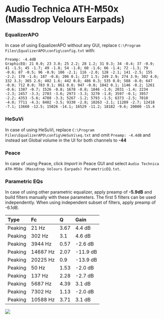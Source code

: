 # Audio Technica ATH-M50x (Massdrop Velours Earpads)

### EqualizerAPO
In case of using EqualizerAPO without any GUI, replace `C:\Program Files\EqualizerAPO\config\config.txt`
with:
```
Preamp: -4.4dB
GraphicEQ: 21 0.0; 23 3.0; 25 2.2; 28 1.2; 31 0.3; 34 -0.4; 37 -0.9; 41 -1.5; 45 -1.7; 49 -1.8; 54 -1.8; 60 -1.6; 66 -1.4; 72 -1.3; 79 -0.6; 87 -0.5; 96 -0.9; 106 -2.1; 116 -2.0; 128 -2.1; 141 -2.5; 155 -2.2; 170 -1.6; 187 -0.8; 206 0.1; 227 1.5; 249 2.9; 274 3.9; 302 4.0; 332 3.3; 365 2.6; 402 1.6; 442 0.8; 486 0.3; 535 0.0; 588 -0.0; 647 -0.0; 712 0.0; 783 0.1; 861 0.0; 947 -0.0; 1042 0.1; 1146 -0.2; 1261 -0.6; 1387 -0.7; 1526 -0.8; 1678 -0.8; 1846 -1.0; 2031 -1.4; 2234 -2.3; 2457 -3.3; 2703 -3.6; 2973 -3.3; 3270 -1.8; 3597 -0.1; 3957 -2.2; 4353 -5.6; 4788 -3.3; 5267 -1.2; 5793 -1.5; 6373 -2.5; 7010 -4.0; 7711 -4.3; 8482 -3.5; 9330 -2.8; 10263 -2.1; 11289 -2.7; 12418 -7.1; 13660 -12.5; 15026 -14.1; 16529 -11.2; 18182 -9.6; 20000 -15.4
```

### HeSuVi
In case of using HeSuVi, replace `C:\Program Files\EqualizerAPO\config\HeSuVi\eq.txt` and omit `Preamp:
-4.4dB` and instead set Global volume in the UI for both channels to **-44**

### Peace
In case of using Peace, click *Import* in Peace GUI and select `Audio Technica ATH-M50x (Massdrop Velours Earpads) ParametricEQ.txt`.

### Parametric EQs
In case of using other parametric equalizer, apply preamp of **-5.9dB** and build filters manually
with these parameters. The first 5 filters can be used independently.
When using independent subset of filters, apply preamp of -6.1dB.

| Type    | Fc       |    Q | Gain     |
|:--------|:---------|:-----|:---------|
| Peaking | 21 Hz    | 3.67 | 4.4 dB   |
| Peaking | 302 Hz   | 3.1  | 4.6 dB   |
| Peaking | 3944 Hz  | 0.57 | -2.6 dB  |
| Peaking | 14687 Hz | 2.07 | -11.9 dB |
| Peaking | 20225 Hz | 0.9  | -13.9 dB |
| Peaking | 50 Hz    | 1.53 | -2.0 dB  |
| Peaking | 137 Hz   | 2.28 | -2.7 dB  |
| Peaking | 5687 Hz  | 4.39 | 3.1 dB   |
| Peaking | 7302 Hz  | 1.13 | -2.0 dB  |
| Peaking | 10588 Hz | 3.71 | 3.1 dB   |

![](https://raw.githubusercontent.com/jaakkopasanen/AutoEq/master/results/oratory1990/harman_over-ear_2018/Audio%20Technica%20ATH-M50x%20(Massdrop%20Velours%20Earpads)/Audio%20Technica%20ATH-M50x%20(Massdrop%20Velours%20Earpads).png)